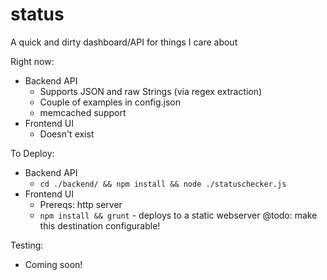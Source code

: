 status
======

A quick and dirty dashboard/API for things I care about

Right now:
- Backend API
    - Supports JSON and raw Strings (via regex extraction)
    - Couple of examples in config.json
    - memcached support
- Frontend UI
    - Doesn't exist

To Deploy:
- Backend API
    - `cd ./backend/ && npm install && node ./statuschecker.js`
- Frontend UI
    - Prereqs: http server
    - `npm install && grunt` - deploys to a static webserver @todo: make this destination configurable!

Testing:
- Coming soon!
